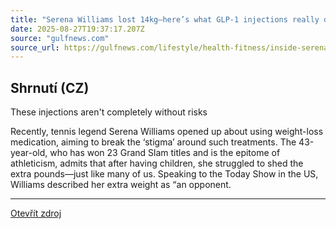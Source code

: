 ```yaml
---
title: "Serena Williams lost 14kg—here’s what GLP-1 injections really do and the 5 risks to watch out for"
date: 2025-08-27T19:37:17.207Z
source: "gulfnews.com"
source_url: https://gulfnews.com/lifestyle/health-fitness/inside-serena-williams-14kg-weight-loss-how-glp-1-injections-work-and-5-side-effects-to-know-1.500244395
---
```


## Shrnutí (CZ)
These injections aren't completely without risks

Recently, tennis legend Serena Williams opened up about using weight-loss medication, aiming to break the ‘stigma’ around such treatments. The 43-year-old, who has won 23 Grand Slam titles and is the epitome of athleticism, admits that after having children, she struggled to shed the extra pounds—just like many of us. Speaking to the Today Show in the US, Williams described her extra weight as “an opponent.

---

[Otevřít zdroj](https://gulfnews.com/lifestyle/health-fitness/inside-serena-williams-14kg-weight-loss-how-glp-1-injections-work-and-5-side-effects-to-know-1.500244395)
